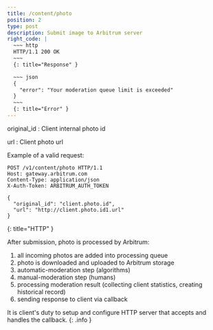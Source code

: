 ```yaml
---
title: /content/photo
position: 2
type: post
description: Submit image to Arbitrum server
right_code: |
  ~~~ http
  HTTP/1.1 200 OK
  ~~~
  {: title="Response" }

  ~~~ json
  {
    "error": "Your moderation queue limit is exceeded"
  }
  ~~~
  {: title="Error" }
---
```

original_id
: Client internal photo id

url
: Client photo url

<!-- This call will return a maximum of 100 books
{: .info } -->

Example of a valid request:
<!-- Lists all the photos you have access to. You can paginate by using the parameters listed above. -->

~~~ http
POST /v1/content/photo HTTP/1.1
Host: gateway.arbitrum.com
Content-Type: application/json
X-Auth-Token: ARBITRUM_AUTH_TOKEN

{
  "original_id": "client.photo.id",
  "url": "http://client.photo.id1.url"
}
~~~
{: title="HTTP" }

After submission, photo is processed by Arbitrum:

1. all incoming photos are added into processing queue
2. photo is downloaded and uploaded to Arbitrum storage
3. automatic-moderation step (algorithms)
4. manual-moderation step (humans)
5. processing moderation result (collecting client statistics, creating historical record)
6. sending response to client via callback

It is client's duty to setup and configure HTTP server that accepts and handles
the callback.
{: .info }
